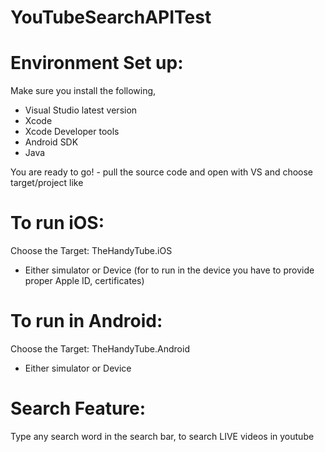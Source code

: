 # YouTubeSearchAPITest

Environment Set up: 
=
Make sure you install the following, 

- Visual Studio latest version
- Xcode 
- Xcode Developer tools
- Android SDK
- Java

You are ready to go! - pull the source code and open with VS and choose target/project like 

To run iOS: 
=
Choose the Target:  TheHandyTube.iOS 
- Either simulator or Device (for to run in the device you have to provide proper Apple ID, certificates)

To run in Android: 
=
Choose the Target: TheHandyTube.Android 
- Either simulator or Device 

Search Feature: 
=
Type any search word in the search bar, to search LIVE videos in youtube
